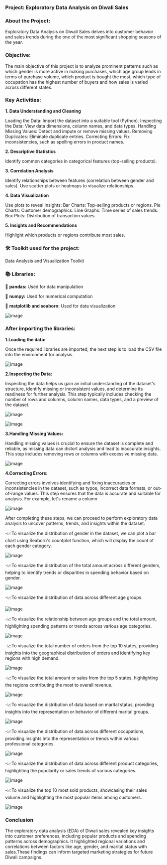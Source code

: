 ### Project: Exploratory Data Analysis on Diwali Sales

### About the Project:

Exploratory Data Analysis on Diwali Sales delves into customer behavior and sales trends during the one of the most significant shopping seasons of the year.

### Objective: 

The main objective of this project is to analyze prominent patterns such as which gender is more active in making purchases, which age group leads in terms of purchase volume, which product is bought the most, which type of occupation has the highest number of buyers and how sales is varied across different states.

### Key Activities:

**1. Data Understanding and Cleaning**

Loading the Data: Import the dataset into a suitable tool (Python).
Inspecting the Data: View data dimensions, column names, and data types.
Handling Missing Values: Detect and impute or remove missing values.
Removing Duplicates: Eliminate duplicate entries.
Correcting Errors: Fix inconsistencies, such as spelling errors in product names.

**2. Descriptive Statistics**

Identify common categories in categorical features (top-selling products).

**3. Correlation Analysis**

Identify relationships between features (correlation between gender and sales).
Use scatter plots or heatmaps to visualize relationships.

**4. Data Visualization**

Use plots to reveal insights:
Bar Charts: Top-selling products or regions.
Pie Charts: Customer demographics.
Line Graphs: Time series of sales trends.
Box Plots: Distribution of transaction values.

**5. Insights and Recommendations**

Highlight which products or regions contribute most sales.

### 🛠️ Toolkit used for the project: 
Data Analysis and Visualization Toolkit

### 📚 Libraries:

🔧 **pandas:**  Used for data manipulation

🔧 **numpy:** Used for numerical computation

🔧 **matplotlib and seaborn:** Used for data visualization


![image](https://github.com/user-attachments/assets/1de7a5a7-b74d-45a2-a102-eb067b77181e)

### After importing the libraries:

**1.Loading the data:**

Once the required libraries are imported, the next step is to load the CSV file into the environment for analysis.

![image](https://github.com/user-attachments/assets/3b0edd85-1e77-4a92-a531-5d08406deb79)

**2.Inspecting the Data:**

Inspecting the data helps us gain an initial understanding of the dataset's structure, identify missing or inconsistent values, and determine its readiness for further analysis. This step typically includes checking the number of rows and columns, column names, data types, and a preview of the dataset.

![image](https://github.com/user-attachments/assets/f196392c-e95c-491b-8555-1f9a90f845e6)

![image](https://github.com/user-attachments/assets/06b686ba-7461-4b3d-a07f-537f52a63f6a)


**3.Handling Missing Values:**

Handling missing values is crucial to ensure the dataset is complete and reliable, as missing data can distort analysis and lead to inaccurate insights. This step includes removing rows or columns with excessive missing data.

![image](https://github.com/user-attachments/assets/7d8b1881-92ec-4bbf-a20d-1b49dff55992)


**4.Correcting Errors:**

Correcting errors involves identifying and fixing inaccuracies or inconsistencies in the dataset, such as typos, incorrect data formats, or out-of-range values. This step ensures that the data is accurate and suitable for analysis.
For example, let's rename a column

![image](https://github.com/user-attachments/assets/e4e7f7f4-f0cd-4085-b6f9-67cd2e3bde5c)


After completing these steps, we can proceed to perform exploratory data analysis to uncover patterns, trends, and insights within the dataset.

-📈To visualize the distribution of gender in the dataset, we can plot a bar chart using Seaborn's countplot function, which will display the count of each gender category.

![image](https://github.com/user-attachments/assets/c1c2ee7a-9cb8-4f61-9b01-1aa055915638)

-📈To visualize the distribution of the total amount across different genders, helping to identify trends or disparities in spending behavior based on gender.

![image](https://github.com/user-attachments/assets/1558eb8a-23b0-433a-b963-45672cc3d4d7)

-📈To visualize the distribution of data across different age groups.

![image](https://github.com/user-attachments/assets/6ca75d59-b3a6-4506-ba7c-ae6e9e44d866)

-📈To visualize the relationship between age groups and the total amount, highlighting spending patterns or trends across various age categories.

![image](https://github.com/user-attachments/assets/dc9f8a02-11bd-4022-b0e5-2dbdb447f862)

-📈To visualize the total number of orders from the top 10 states, providing insights into the geographical distribution of orders and identifying key regions with high demand.

![image](https://github.com/user-attachments/assets/dedd11d6-5360-4c2e-afc7-cbb1fdcbc3a3)

-📈To visualize the total amount or sales from the top 5 states, highlighting the regions contributing the most to overall revenue.

![image](https://github.com/user-attachments/assets/2c4d57ee-8036-4e8e-a7b5-9ffaa10bf817)

-📈To visualize the distribution of data based on marital status, providing insights into the representation or behavior of different marital groups.

![image](https://github.com/user-attachments/assets/5e7ea262-c7f4-4b8b-83a3-1294821d4308)

-📈To visualize the distribution of data across different occupations, providing insights into the representation or trends within various professional categories.

![image](https://github.com/user-attachments/assets/dd180097-7f50-4496-9b6b-3df086be7813)

-📈To visualize the distribution of data across different product categories, highlighting the popularity or sales trends of various categories.

![image](https://github.com/user-attachments/assets/3a9fc29f-9c4d-4324-9d33-da624098dd9b)

-📈To visualize the top 10 most sold products, showcasing their sales volume and highlighting the most popular items among customers.

![image](https://github.com/user-attachments/assets/3728b671-1d3d-483c-971b-0f8bda70f76e)

### Conclusion

The exploratory data analysis (EDA) of Diwali sales revealed key insights into customer preferences, including popular products and spending patterns across demographics. It highlighted regional variations and correlations between factors like age, gender, and marital status with sales.These findings can inform targeted marketing strategies for future Diwali campaigns.


